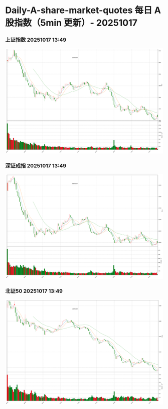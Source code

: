 
# Daily-A-share-market-quotes 每日 A 股指数（5min 更新）- 20251017

### 上证指数 20251017 13:49
![](./fig/2025/10/20251017-sh000001.png)

### 深证成指 20251017 13:49
![](./fig/2025/10/20251017-sz399001.png)

### 北证50 20251017 13:49
![](./fig/2025/10/20251017-bj899050.png)
